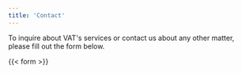 ```yaml
---
title: 'Contact'
---
```


To inquire about VAT's services or contact us about any other matter, please fill out the form below.

{{< form >}}
